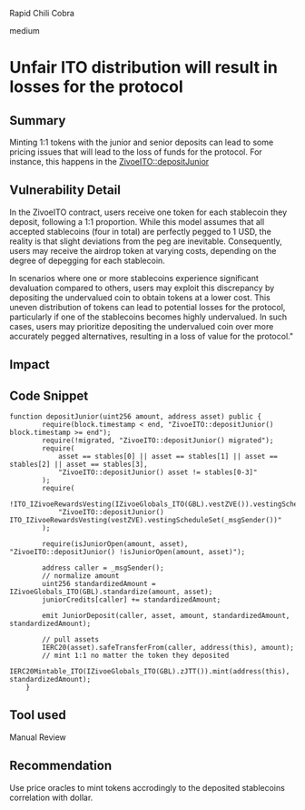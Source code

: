 Rapid Chili Cobra

medium

# Unfair ITO distribution will result in losses for the protocol

## Summary

Minting 1:1 tokens with the junior and senior deposits can lead to some pricing issues that will lead to the loss of funds for the protocol. For instance, this happens in the [ZivoeITO::depositJunior](https://github.com/sherlock-audit/2024-03-zivoe/blob/main/zivoe-core-foundry/src/ZivoeITO.sol#L270)

## Vulnerability Detail
In the ZivoeITO contract, users receive one token for each stablecoin they deposit, following a 1:1 proportion. While this model assumes that all accepted stablecoins (four in total) are perfectly pegged to 1 USD, the reality is that slight deviations from the peg are inevitable. Consequently, users may receive the airdrop token at varying costs, depending on the degree of depegging for each stablecoin.

In scenarios where one or more stablecoins experience significant devaluation compared to others, users may exploit this discrepancy by depositing the undervalued coin to obtain tokens at a lower cost. This uneven distribution of tokens can lead to potential losses for the protocol, particularly if one of the stablecoins becomes highly undervalued. In such cases, users may prioritize depositing the undervalued coin over more accurately pegged alternatives, resulting in a loss of value for the protocol."

## Impact

## Code Snippet
```solidity 
function depositJunior(uint256 amount, address asset) public {
        require(block.timestamp < end, "ZivoeITO::depositJunior() block.timestamp >= end");
        require(!migrated, "ZivoeITO::depositJunior() migrated");
        require(
            asset == stables[0] || asset == stables[1] || asset == stables[2] || asset == stables[3],
            "ZivoeITO::depositJunior() asset != stables[0-3]"
        );
        require(
            !ITO_IZivoeRewardsVesting(IZivoeGlobals_ITO(GBL).vestZVE()).vestingScheduleSet(_msgSender()),
            "ZivoeITO::depositJunior() ITO_IZivoeRewardsVesting(vestZVE).vestingScheduleSet(_msgSender())"
        );

        require(isJuniorOpen(amount, asset), "ZivoeITO::depositJunior() !isJuniorOpen(amount, asset)");

        address caller = _msgSender();
        // normalize amount
        uint256 standardizedAmount = IZivoeGlobals_ITO(GBL).standardize(amount, asset);
        juniorCredits[caller] += standardizedAmount;

        emit JuniorDeposit(caller, asset, amount, standardizedAmount, standardizedAmount);

        // pull assets
        IERC20(asset).safeTransferFrom(caller, address(this), amount);
        // mint 1:1 no matter the token they deposited
        IERC20Mintable_ITO(IZivoeGlobals_ITO(GBL).zJTT()).mint(address(this), standardizedAmount);
    }
```

## Tool used

Manual Review

## Recommendation

Use price oracles to mint tokens accrodingly to the deposited stablecoins correlation with dollar.